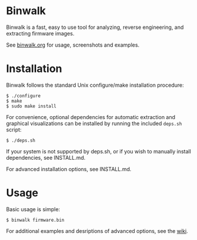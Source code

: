 Binwalk
=======

Binwalk is a fast, easy to use tool for analyzing, reverse engineering, and extracting firmware images.

See [binwalk.org](http://binwalk.org) for usage, screenshots and examples.

Installation
============

Binwalk follows the standard Unix configure/make installation procedure:

    $ ./configure
    $ make
    $ sudo make install

For convenience, optional dependencies for automatic extraction and graphical visualizations can be installed by running the included `deps.sh` script:

    $ ./deps.sh

If your system is not supported by deps.sh, or if you wish to manually install dependencies, see INSTALL.md.

For advanced installation options, see INSTALL.md.

Usage
=====

Basic usage is simple:

    $ binwalk firmware.bin

For additional examples and desriptions of advanced options, see the [wiki](http://binwalk.org/binwiki/).
